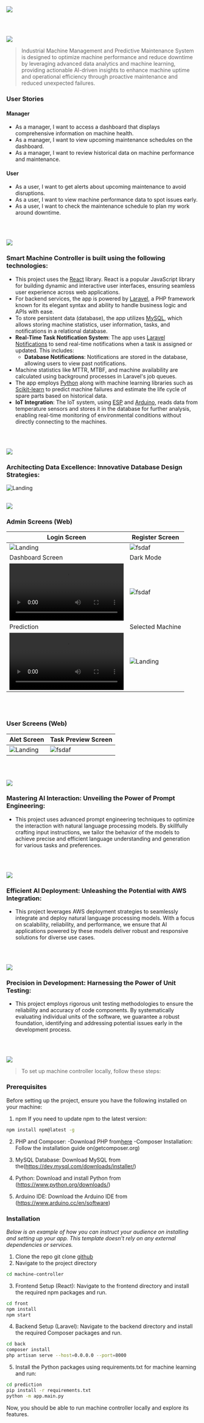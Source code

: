 <img src="./readme/title1.svg"/>

<br><br>

<!-- project philosophy -->
<img src="./readme/title2.svg"/>

> Industrial Machine Management and Predictive Maintenance System is designed to optimize machine performance and reduce downtime by leveraging advanced data analytics and machine learning, providing actionable AI-driven insights to enhance machine uptime and operational efficiency through proactive maintenance and reduced unexpected failures.

### User Stories

#### Manager

- As a manager, I want to access a dashboard that displays comprehensive information on machine health.
- As a manager, I want to view upcoming maintenance schedules on the dashboard.
- As a manager, I want to review historical data on machine performance and maintenance.

#### User

- As a user, I want to get alerts about upcoming maintenance to avoid disruptions.
- As a user, I want to view machine performance data to spot issues early.
- As a user, I want to check the maintenance schedule to plan my work around downtime.

<br><br>

<!-- Tech stack -->
<img src="./readme/title3.svg"/>

### Smart Machine Controller is built using the following technologies:

- This project uses the [React](https://reactjs.org/) library. React is a popular JavaScript library for building dynamic and interactive user interfaces, ensuring seamless user experience across web applications.
- For backend services, the app is powered by [Laravel](https://laravel.com/), a PHP framework known for its elegant syntax and ability to handle business logic and APIs with ease.
- To store persistent data (database), the app utilizes [MySQL](https://www.mysql.com/), which allows storing machine statistics, user information, tasks, and notifications in a relational database.
- **Real-Time Task Notification System**: The app uses [Laravel Notifications](https://laravel.com/docs/9.x/notifications) to send real-time notifications when a task is assigned or updated. This includes:
  - **Database Notifications**: Notifications are stored in the database, allowing users to view past notifications.
- Machine statistics like MTTR, MTBF, and machine availability are calculated using background processes in Laravel's job queues.
- The app employs [Python](https://www.python.org/) along with machine learning libraries such as [Scikit-learn](https://scikit-learn.org/) to predict machine failures and estimate the life cycle of spare parts based on historical data.
- **IoT Integration**: The IoT system, using [ESP](https://www.espressif.com/en/products/socs/esp8266) and [Arduino](https://www.arduino.cc/), reads data from temperature sensors and stores it in the database for further analysis, enabling real-time monitoring of environmental conditions without directly connecting to the machines.

<br><br>

<!-- Database Design -->
<img src="./readme/title5.svg"/>

### Architecting Data Excellence: Innovative Database Design Strategies:

![Landing](./readme/assets/database-diagram.png)
<br><br>

<!-- Implementation -->
<img src="./readme/title6.svg"/>

### Admin Screens (Web)

| Login Screen                                | Register Screen                                  |
| ------------------------------------------- | ------------------------------------------------ |
| ![Landing](./readme/assets/admin-login.png) | ![fsdaf](./readme/assets/admin-register.png)     |
| Dashboard Screen                            | Dark Mode                                        |
| ![Landing](./readme/assets/statistics.mp4)  | ![fsdaf](./readme/assets/dark-mode.png)          |
| Prediction                                  | Selected Machine                                 |
| ![Landing](./readme/assets/preditions.mp4)  | ![Landing](./readme/assets/selected-machine.png) |

<br><br>

### User Screens (Web)

| Alet Screen                                      | Task Preview Screen                             |
| ------------------------------------------------ | ----------------------------------------------- |
| ![Landing](./readme/assets/user-alerts-page.png) | ![fsdaf](./readme/assets/user-task-preview.png) |

<br><br>

<!-- Prompt Engineering -->
<img src="./readme/title7.svg"/>

### Mastering AI Interaction: Unveiling the Power of Prompt Engineering:

- This project uses advanced prompt engineering techniques to optimize the interaction with natural language processing models. By skillfully crafting input instructions, we tailor the behavior of the models to achieve precise and efficient language understanding and generation for various tasks and preferences.

<br><br>

<!-- AWS Deployment -->
<img src="./readme/title8.svg"/>

### Efficient AI Deployment: Unleashing the Potential with AWS Integration:

- This project leverages AWS deployment strategies to seamlessly integrate and deploy natural language processing models. With a focus on scalability, reliability, and performance, we ensure that AI applications powered by these models deliver robust and responsive solutions for diverse use cases.

<br><br>

<!-- Unit Testing -->
<img src="./readme/title9.svg"/>

### Precision in Development: Harnessing the Power of Unit Testing:

- This project employs rigorous unit testing methodologies to ensure the reliability and accuracy of code components. By systematically evaluating individual units of the software, we guarantee a robust foundation, identifying and addressing potential issues early in the development process.

<br><br>

<!-- How to run -->
<img src="./readme/title10.svg"/>

> To set up machine controller locally, follow these steps:

### Prerequisites

Before setting up the project, ensure you have the following installed on your machine:

1. npm
   If you need to update npm to the latest version:

```sh
npm install npm@latest -g
```

2. PHP and Composer:
   -Download PHP from[here](https://www.php.net/downloads)
   -Composer Installation:
   Follow the installation guide on(getcomposer.org)

3. MySQL Database:
   Download MySQL from the(https://dev.mysql.com/downloads/installer/)

4. Python:
   Download and install Python from (https://www.python.org/downloads/)

5. Arduino IDE:
   Download the Arduino IDE from (https://www.arduino.cc/en/software)

### Installation

_Below is an example of how you can instruct your audience on installing and setting up your app. This template doesn't rely on any external dependencies or services._

1. Clone the repo
   git clone [github](https://github.com/AliM-1997/machine-controller)
2. Navigate to the project directory

```sh
cd machine-controller

```

3. Frontend Setup (React): Navigate to the frontend directory and install the required npm packages and run.

```sh
cd front
npm install
npm start
```

4. Backend Setup (Laravel): Navigate to the backend directory and install the required Composer packages and run.

```sh
cd back
composer install
php artisan serve --host=0.0.0.0 --port=8000
```

5. Install the Python packages using requirements.txt for machine learning and run:

```sh
cd prediction
pip install -r requirements.txt
python -m app.main.py
```

Now, you should be able to run machine controller locally and explore its features.
